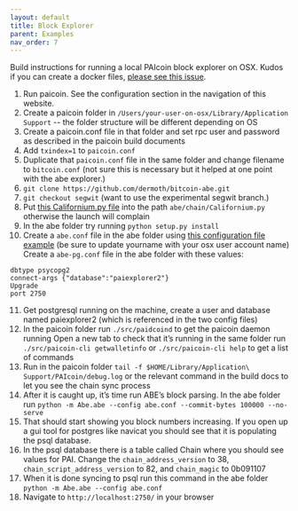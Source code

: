 ```yaml
---
layout: default
title: Block Explorer
parent: Examples
nav_order: 7
---
```


Build instructions for running a local PAIcoin block explorer on OSX. Kudos if you can create a docker files, [please see this issue](https://github.com/J1149/j1149.github.io/issues/12).

1. Run paicoin. See the configuration section in the navigation of this website.
2. Create a paicoin folder in `/Users/your-user-on-osx/Library/Application Support` -- the folder structure will be different depending on OS
3. Create a paicoin.conf file in that folder and set rpc user and password as described in the paicoin build documents
4. Add `txindex=1` to `paicoin.conf`
5. Duplicate that `paicoin.conf` file in the same folder and change filename to `bitcoin.conf` (not sure this is necessary but it helped at one point with the abe explorer.)
6. `git clone https://github.com/dermoth/bitcoin-abe.git`
7. `git checkout segwit` (want to use the experimental segwit branch.)
8. Put [this Californium.py file](https://github.com/bulwark-crypto/bitcoin-abe/blob/master/Abe/Chain/Californium.py) into the path `abe/chain/Californium.py` otherwise the launch will complain
9. In the abe folder try running `python setup.py install`
10. Create a `abe.conf` file in the abe folder using [this configuration file example](https://pastiebin.com/5b41326e96b34) (be sure to update yourname with your osx user account name)
Create a `abe-pg.conf` file in the abe folder with these values:
```config
dbtype psycopg2
connect-args {"database":"paiexplorer2"}
Upgrade
port 2750
```

11. Get postgresql running on the machine, create a user and database named paiexplorer2 (which is referenced in the two config files)
12. In the paicoin folder run `./src/paidcoind` to get the paicoin daemon running
Open a new tab to check that it’s running in the same folder run `./src/paicoin-cli getwalletinfo` or `./src/paicoin-cli help` to get a list of commands
13. Run in the paicoin folder `tail -f $HOME/Library/Application\ Support/PAIcoin/debug.log` or the relevant command in the build docs to let you see the chain sync process
14. After it is caught up, it’s time run ABE’s block parsing. In the abe folder run `python -m Abe.abe --config abe.conf --commit-bytes 100000 --no-serve`
15. That should start showing you block numbers increasing. If you open up a gui tool for postgres like navicat you should see that it is populating the psql database.
16. In the psql database there is a table called Chain where you should see values for PAI. Change the `chain_address_version` to 38, `chain_script_address_version` to 82, and `chain_magic` to 0b091107
17. When it is done syncing to psql run this command in the abe folder `python -m Abe.abe --config abe.conf`
18. Navigate to `http://localhost:2750/` in your browser
